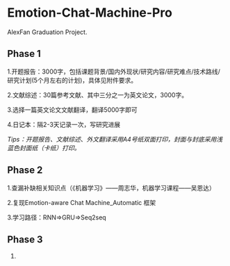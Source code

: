 # Emotion-Chat-Machine-Pro
AlexFan Graduation Project.



## Phase 1

1.开题报告：3000字，包括课题背景/国内外现状/研究内容/研究难点/技术路线/研究计划(5个月左右的计划)，具体见附件要求。

2.文献综述：30篇参考文献、其中三分之一为英文论文，3000字。

3.选择一篇英文论文文献翻译，翻译5000字即可

4.日记本：隔2-3天记录一次，写研究进展



*Tips：开题报告、文献综述、外文翻译采用A4号纸双面打印，封面与封底采用浅蓝色封面纸（卡纸）打印。*



## Phase 2

1.查漏补缺相关知识点（《机器学习》——周志华，机器学习课程——吴恩达）

2.复现Emotion-aware Chat Machine_Automatic 框架

3.学习路径：RNN=>GRU=>Seq2seq

## Phase 3

1.

